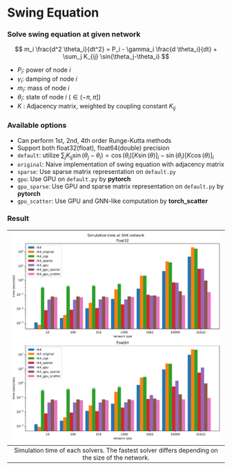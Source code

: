 # Swing Equation

### Solve swing equation at given network
$$ m_i \frac{d^2 \theta_i}{dt^2} = P_i - \gamma_i \frac{d \theta_i}{dt} + \sum_j K_{ij}  \sin(\theta_j-\theta_i) $$
- $P_i$: power of node $i$
- $\gamma_i$: damping of node $i$
- $m_i$: mass of node $i$
- $\theta_i$: state of node $i$ $\left( \in (-\pi, \pi] \right)$
- $K$ : Adjacency matrix, weighted by coupling constant $K_{ij}$

### Available options
- Can perform 1st, 2nd, 4th order Runge-Kutta methods
- Support both float32(float), float64(double) precision
- `default`: utilize $\sum_j K_{ij} \sin(\theta_j-\theta_i) = \cos(\theta_i) [K \sin(\theta)]_i - \sin(\theta_i) [K \cos(\theta)]_i$
- `original`: Naive implementation of swing equation with adjacency matrix
- `sparse`: Use sparse matrix representation on `default.py`
- `gpu`: Use GPU on `default.py` by **pytorch**
- `gpu_sparse`: Use GPU and sparse matrix representation on `default.py` by **pytorch**
- `gpu_scatter`: Use GPU and GNN-like computation by **torch_scatter**


### Result
| ![](timeit.svg) |
| :-------------: |
| Simulation time of each solvers. The fastest solver differs depending on the size of the network. |

